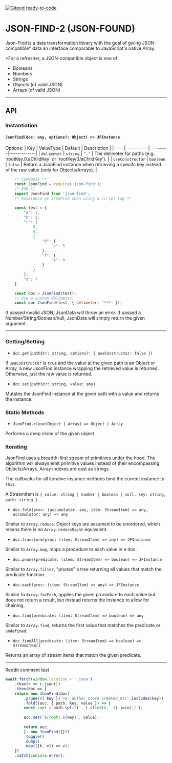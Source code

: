 [![Gitpod ready-to-code](https://img.shields.io/badge/Gitpod-ready--to--code-blue?logo=gitpod)](https://gitpod.io/#https://github.com/BeAnMo/json-find)

# JSON-FIND-2 (JSON-FOUND)

Json-Find is a data transformation library with the goal of giving JSON-compatible* data an interface comparable to JavaScript's native Array.

*For a refresher, a JSON-compatible object is one of:
- Booleans
- Numbers
- Strings
- Objects (of valid JSON)
- Arrays (of valid JSON)

---


## API

### Instantiation

#### `JsonFind(doc: any, options?: Object) => JFInstance`

Options:
| Key | ValueType | Default | Description |
|-----|-----------|---------|-------------|
| `delimeter` | `string` | `"."` | The delimeter for paths (e.g. 'rootKey.0.aChildKey' or 'rootKey/0/aChildKey'). |
| `useConstructor` | `boolean` | `false` | Return a JsonFind instance when retrieving a specifc key instead of the raw value (only for Objects/Arrays). |

```js
    /* CommonJS */
    const JsonFind = require('json-find');
    /* ES6 */
    import JsonFind from 'json-find';
    /* Available as JsonFind when using a script tag */

    const test = {
        "a": 1,
        "b": 2,
        "c": [
            3, 
            4, 
            {
                "d": {
                    "e": 5
                },
                "f": {
                    "e": 8
                }
            }
        ],
        "d": 7
    }

    const doc = JsonFind(test);
    // Use a custom delimeter.
    const doc JsonFind(test, { delimeter: '***' });
```

If passed invalid JSON, JsonData will throw an error. If passed a Number/String/Boolean/null, JsonData will simply return the given argument.

---

### Getting/Setting

- `doc.get(pathStr: string, options?: { useConstructor: false })`

If `useConstructor` is `true` and the value at the given path is an Object or Array, a new JsonFind instance wrapping the retrieved value is returned. Otherwise, just the raw value is returned.

- `doc.set(pathStr: string, value: any)`

Mutates the JsonFind instance at the given path with a value and returns the instance.

### Static Methods

- `JsonFind.clone(Object | Array) => Object | Array`

Performs a deep clone of the given object.

### Iterating

JsonFind uses a breadth-first stream of primitives under the hood. The algorithm will always emit primitive values instead of their encompassing Objects/Arrays. Array indexes are cast as strings.

The callbacks for all iterative instance methods bind the current instance to `this`.

A StreamItem is `{ value: string | number | boolean | null, key: string, path: string }`.

- `doc.fold(proc: (accumulator: any, item: StreamItem) => any, accumulator: any) => any`

Similar to `Array.reduce`. Object keys are assumed to be unordered, which means there is no `Array.reduceRight` equivalent.

- `doc.transform(proc: (item: StreamItem) => any) => JFInstance`

Similar to `Array.map`, maps a procedure to each value in a doc.

- `doc.prune(predicate: (item: StreamItem) => boolean) => JFInstance`

Similar to `Array.filter`, "prunes" a tree returning all values that match the predicate function.

- `doc.each(proc: (item: StreamItem) => any) => JFInstance`

Similar to `Array.forEach`, applies the given procedure to each value but does not return a result, but instead returns the instance to allow for chaining.

- `doc.find(predicate: (item: StreamItem) => boolean) => any`

Similar to `Array.find`, returns the first value that matches the predicate or `undefined`.

- `doc.findAll(predicate: (item: StreamItem) => boolean) => StreamItem[]`

Returns an array of stream items that match the given predicate.

---

Reddit comment test

```js
await fetch(window.location + '.json')
	.then(r => r.json())
	.then(doc => {
  	return new JsonFind(doc)
    	.prune(({ key }) => 'author score created_utc'.includes(key))
  		.fold((acc, { path, key, value }) => {
      	const root = path.split('.').slice(0, -1).join('/');
   	
      	acc.set(`${root}.${key}`, value);
      
      	return acc;
    	}, new JsonFind({}))
  		.toggle()
  		.dump()
  		.map(([k, v]) => v);
	})
	.catch(console.error);

```